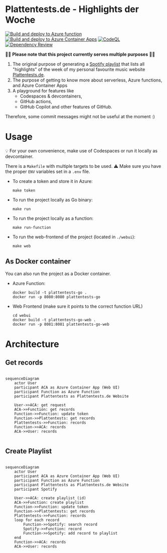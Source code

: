 # Plattentests.de - Highlights der Woche

[![Build and deploy to Azure function](https://github.com/jetzlstorfer/plattentests-go/actions/workflows/deploy-functions.yml/badge.svg)](https://github.com/jetzlstorfer/plattentests-go/actions/workflows/deploy-functions.yml)
[![Build and deploy to Azure Container Apps](https://github.com/jetzlstorfer/plattentests-go/actions/workflows/deploy-aca.yml/badge.svg)](https://github.com/jetzlstorfer/plattentests-go/actions/workflows/deploy-aca.yml)
[![CodeQL](https://github.com/jetzlstorfer/plattentests-go/actions/workflows/codeql.yml/badge.svg)](https://github.com/jetzlstorfer/plattentests-go/actions/workflows/codeql.yml)
[![Dependency Review](https://github.com/jetzlstorfer/plattentests-go/actions/workflows/dependency-review.yml/badge.svg)](https://github.com/jetzlstorfer/plattentests-go/actions/workflows/dependency-review.yml)

👩‍💻 **Please note that this project currently serves multiple purposes** 👨‍💻

1. The original purpose of generating a [Spotify playlist](https://open.spotify.com/playlist/2Bc5TRdMTj6OHwt32x5T6Y?si=c7cf976d4d124bef) that lists all "highlights" of the week of my personal favourite music website [Plattentests.de](https://plattentests.de).
1. The purpose of getting to know more about serverless, Azure functions, and Azure Container Apps
1. A playground for features like
   - Codespaces & devcontainers,
   - GitHub actions,
   - GitHub Copilot and other features of GitHub.

Therefore, some commit messages might not be useful at the moment :)

# Usage


💡 For your own convenience, make use of Codespaces or run it locally as devcontainer.

There is a `Makefile` with multiple targets to be used. 
⚠️ Make sure you have the proper `ENV` variables set in a `.env` file.

- To create a token and store it in Azure:
    ```
    make token
    ```

- To run the project locally as Go binary:
    ```
    make run
    ```

- To run the project locally as a function:
    ```
    make run-function
    ```

- To run the web-frontend of the project (located in `./webui`):
    ```
    make web
    ```


## As Docker container

You can also run the project as a Docker container.

- Azure Function: 
    ```
    docker build -t plattentests-go .
    docker run -p 8080:8080 plattentests-go
    ```
- Web Frontend (make sure it points to the correct function URL)
    ```
    cd webui
    docker build -t plattentests-go-web .
    docker run -p 8081:8081 plattentests-go-web
    ```

# Architecture

## Get records


```mermaid

sequenceDiagram
    actor User
    participant ACA as Azure Container App (Web UI)
    participant Function as Azure Function
    participant Plattentests as Plattentests.de Website

    User->>ACA: get request
    ACA->>Function: get records
    Function->>Function: update token
    Function->>Plattentests: get records
    Plattentests->>Function: records
    Function->>ACA: records
    ACA->>User: records
    
```

## Create Playlist

```mermaid

sequenceDiagram
    actor User
    participant ACA as Azure Container App (Web UI)
    participant Function as Azure Function
    participant Plattentests as Plattentests.de Website
    participant Spotify

    User->>ACA: create playlist (id)
    ACA->>Function: create playlist
    Function->>Function: update token
    Function->>Plattentests: get records
    Plattentests->>Function: records
    loop for each record
        Function->>Spotify: search record
        Spotify->>Function: record
        Function->>Spotify: add record to playlist
    end
    Function->>ACA: records
    ACA->>User: records
    
```
